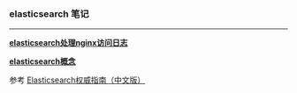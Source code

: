 ### elasticsearch 笔记

---

[**elasticsearch处理nginx访问日志**](https://github.com/hwshang/doc.s/blob/master/elasticsearch/elasticsearch处理nginx访问日志.md)

[**elasticsearch概念**](https://github.com/hwshang/doc.s/blob/master/elasticsearch/elasticsearch概念.md) 

参考 [Elasticsearch权威指南（中文版）](http://es.xiaoleilu.com/)
